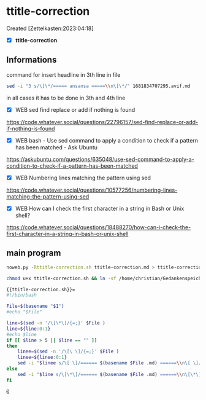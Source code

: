 # ttitle-correction
Created [Zettelkasten:2023:04:18]

- [X] **ttitle-correction**

## Informations

command for insert headline in 3th line in file

```bash
sed -i "3 s/\[\*/===== ansansa =====\\n\[\*/" 1681834707295.avif.md
```

in all cases it has to be done in 3th and 4th line


- [X] WEB sed find replace or add if nothing is found

 https://code.whatever.social/questions/22796157/sed-find-replace-or-add-if-nothing-is-found

- [X] WEB bash - Use sed command to apply a condition to check if a pattern has been matched - Ask Ubuntu

 https://askubuntu.com/questions/635048/use-sed-command-to-apply-a-condition-to-check-if-a-pattern-has-been-matched

- [X] WEB Numbering lines matching the pattern using sed

 https://code.whatever.social/questions/10577256/numbering-lines-matching-the-pattern-using-sed

- [X] WEB How can I check the first character in a string in Bash or Unix shell?

 https://code.whatever.social/questions/18488270/how-can-i-check-the-first-character-in-a-string-in-bash-or-unix-shell

## main program

```bash
noweb.py -Rttitle-correction.sh ttitle-correction.md > ttitle-correction.sh && echo 'fertig'
```

```bash
chmod u+x ttitle-correction.sh && ln -sf /home/christian/Gedankenspeicher/Gedankenspeicherwiki/CodeFabrik/GedankenspeicherCoding/ttitle-correction.sh ~/.local/bin/ttitle-correction.sh && echo 'fertig'
```


```bash
{{ttitle-correction.sh}}=
#!/bin/bash

File=$(basename "$1")
#echo "$File"

line=$(sed -n '/\[\*\]/{=;}' $File )
line=${line:0:1}
#echo $line
if [[ $line > 5 || $line == "" ]]
then
    linee=$(sed -n '/\[\ \]/{=;}' $File )
    linee=${linee:0:1}
    sed -i "$linee s/\[ \]/====== $(basename $File .md) ======\\n\[ \]/" "$File"
else
    sed -i "$line s/\[\*\]/====== $(basename $File .md) ======\\n\[\*\]/" "$File"
fi

@

```

